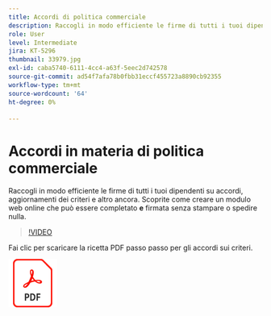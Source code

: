 ```yaml
---
title: Accordi di politica commerciale
description: Raccogli in modo efficiente le firme di tutti i tuoi dipendenti su accordi, aggiornamenti e altro ancora
role: User
level: Intermediate
jira: KT-5296
thumbnail: 33979.jpg
exl-id: caba5740-6111-4cc4-a63f-5eec2d742578
source-git-commit: ad54f7afa78b0fbb31eccf455723a8890cb92355
workflow-type: tm+mt
source-wordcount: '64'
ht-degree: 0%

---
```


# Accordi in materia di politica commerciale

Raccogli in modo efficiente le firme di tutti i tuoi dipendenti su accordi, aggiornamenti dei criteri e altro ancora. Scoprite come creare un modulo web online che può essere completato **e** firmata senza stampare o spedire nulla.

>[!VIDEO](https://video.tv.adobe.com/v/33979?quality=12&learn=on&hidetitle=true)

Fai clic per scaricare la ricetta PDF passo passo per gli accordi sui criteri.

[![Scarica la PDF Recipe](../assets/acrobat_PDF_96.png)](../assets/adobe-sign_set_up_a_web_form_use_case.pdf)
